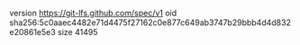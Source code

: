 version https://git-lfs.github.com/spec/v1
oid sha256:5c0aaec4482e71d4475f27162c0e877c649ab3747b29bbb4d4d832e20861e5e3
size 41495
